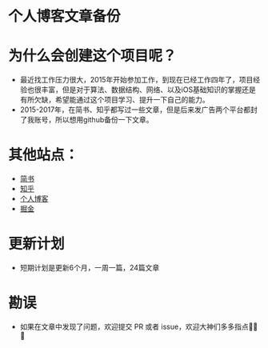 # 个人博客文章备份
# 为什么会创建这个项目呢？
* 最近找工作压力很大，2015年开始参加工作，到现在已经工作四年了，项目经验也很丰富，但是对于算法、数据结构、网络、以及iOS基础知识的掌握还是有所欠缺，希望能通过这个项目学习、提升一下自己的能力。
* 2015-2017年，在简书、知乎都写过一些文章，但是后来发广告两个平台都封了我账号，所以想用github备份一下文章。

# 其他站点：
* [简书](https://www.jianshu.com/u/ab82c808132d)
* [知乎](https://www.zhihu.com/people/devpeng)
* [个人博客](http://www.devpeng.com)
* [掘金](https://juejin.im/user/5cbfd60df265da036d79bd6c)

# 更新计划
* 短期计划是更新6个月，一周一篇，24篇文章

# 勘误
* 如果在文章中发现了问题，欢迎提交 PR 或者 issue，欢迎大神们多多指点🙏🙏🙏

